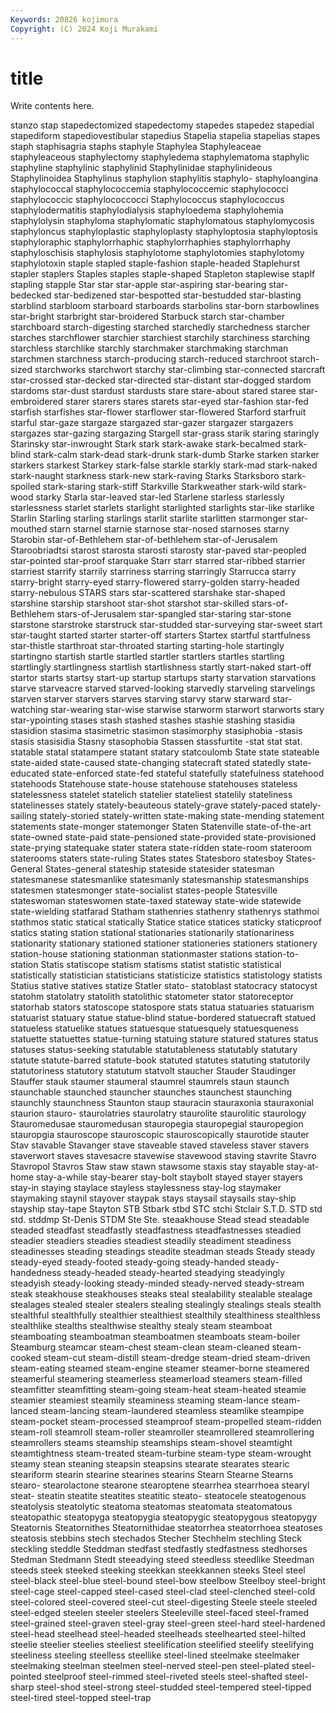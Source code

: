 ```yaml
---
Keywords: 20826 kojimura
Copyright: (C) 2024 Koji Murakami
---
```


# title

Write contents here.



stanzo stap stapedectomized stapedectomy stapedes stapedez
stapedial stapediform stapediovestibular stapedius Stapelia stapelia stapelias stapes staph staphisagria
staphs staphyle Staphylea Staphyleaceae staphyleaceous staphylectomy staphyledema staphylematoma staphylic staphyline
staphylinic staphylinid Staphylinidae staphylinideous Staphylinoidea Staphylinus staphylion staphylitis staphylo- staphyloangina
staphylococcal staphylococcemia staphylococcemic staphylococci staphylococcic staphylococcocci Staphylococcus staphylococcus staphylodermatitis staphylodialysis
staphyloedema staphylohemia staphylolysin staphyloma staphylomatic staphylomatous staphylomycosis staphyloncus staphyloplastic staphyloplasty
staphyloptosia staphyloptosis staphyloraphic staphylorrhaphic staphylorrhaphies staphylorrhaphy staphyloschisis staphylosis staphylotome staphylotomies
staphylotomy staphylotoxin staple stapled staple-fashion staple-headed Staplehurst stapler staplers Staples
staples staple-shaped Stapleton staplewise staplf stapling stapple Star star star-apple
star-aspiring star-bearing star-bedecked star-bedizened star-bespotted star-bestudded star-blasting starblind starbloom starboard
starboards starbolins star-born starbowlines star-bright starbright star-broidered Starbuck starch star-chamber
starchboard starch-digesting starched starchedly starchedness starcher starches starchflower starchier starchiest
starchily starchiness starching starchless starchlike starchly starchmaker starchmaking starchman starchmen
starchness starch-producing starch-reduced starchroot starch-sized starchworks starchwort starchy star-climbing star-connected
starcraft star-crossed star-decked star-directed star-distant star-dogged stardom stardoms star-dust stardust
stardusts stare stare-about stared staree star-embroidered starer starers stares starets
star-eyed star-fashion star-fed starfish starfishes star-flower starflower star-flowered Starford starfruit
starful star-gaze stargaze stargazed star-gazer stargazer stargazers stargazes star-gazing stargazing
Stargell star-grass starik staring staringly Starinsky star-inwrought Stark stark stark-awake
stark-becalmed stark-blind stark-calm stark-dead stark-drunk stark-dumb Starke starken starker starkers
starkest Starkey stark-false starkle starkly stark-mad stark-naked stark-naught starkness stark-new
stark-raving Starks Starksboro stark-spoiled stark-staring stark-stiff Starkville Starkweather stark-wild stark-wood
starky Starla star-leaved star-led Starlene starless starlessly starlessness starlet starlets
starlight starlighted starlights star-like starlike Starlin Starling starling starlings starlit
starlite starlitten starmonger star-mouthed starn starnel starnie starnose star-nosed starnoses
starny Starobin star-of-Bethlehem star-of-bethlehem star-of-Jerusalem Staroobriadtsi starost starosta starosti starosty
star-paved star-peopled star-pointed star-proof starquake Starr starr starred star-ribbed starrier
starriest starrify starrily starriness starring starringly Starrucca starry starry-bright starry-eyed
starry-flowered starry-golden starry-headed starry-nebulous STARS stars star-scattered starshake star-shaped starshine
starship starshoot star-shot starshot star-skilled stars-of-Bethlehem stars-of-Jerusalem star-spangled star-staring star-stone
starstone starstroke starstruck star-studded star-surveying star-sweet start star-taught started starter
starter-off starters Startex startful startfulness star-thistle starthroat star-throated starting starting-hole
startingly startingno startish startle startled startler startlers startles startling startlingly
startlingness startlish startlishness startly start-naked start-off startor starts startsy start-up
startup startups starty starvation starvations starve starveacre starved starved-looking starvedly
starveling starvelings starven starver starvers starves starving starvy starw starward
star-watching star-wearing star-wise starwise starworm starwort starworts stary star-ypointing stases
stash stashed stashes stashie stashing stasidia stasidion stasima stasimetric stasimon
stasimorphy stasiphobia -stasis stasis stasisidia Stasny stasophobia Stassen stassfurtite -stat
stat stat. statable statal statampere statant statary statcoulomb State state
stateable state-aided state-caused state-changing statecraft stated statedly state-educated state-enforced state-fed
stateful statefully statefulness statehood statehoods Statehouse state-house statehouse statehouses stateless
statelessness statelet statelich statelier stateliest statelily stateliness statelinesses stately stately-beauteous
stately-grave stately-paced stately-sailing stately-storied stately-written state-making state-mending statement statements state-monger
statemonger Staten Statenville state-of-the-art state-owned state-paid state-pensioned state-provided state-provisioned state-prying
statequake stater statera state-ridden state-room stateroom staterooms staters state-ruling States
states Statesboro statesboy States-General States-general stateship stateside statesider statesman statesmanese
statesmanlike statesmanly statesmanship statesmanships statesmen statesmonger state-socialist states-people Statesville stateswoman
stateswomen state-taxed stateway state-wide statewide state-wielding statfarad Statham stathenries stathenry
stathenrys stathmoi stathmos static statical statically Statice statice statices staticky
staticproof statics stating station stational stationaries stationarily stationariness stationarity stationary
stationed stationer stationeries stationers stationery station-house stationing stationman stationmaster stations
station-to-station Statis statiscope statism statisms statist statistic statistical statistically statistician
statisticians statisticize statistics statistology statists Statius stative statives statize Statler
stato- statoblast statocracy statocyst statohm statolatry statolith statolithic statometer stator
statoreceptor statorhab stators statoscope statospore stats statua statuaries statuarism statuarist
statuary statue statue-blind statue-bordered statuecraft statued statueless statuelike statues statuesque
statuesquely statuesqueness statuette statuettes statue-turning statuing stature statured statures status
statuses status-seeking statutable statutableness statutably statutary statute statute-barred statute-book statuted
statutes statuting statutorily statutoriness statutory statutum statvolt staucher Stauder Staudinger
Stauffer stauk staumer staumeral staumrel staumrels staun staunch staunchable staunched
stauncher staunches staunchest staunching staunchly staunchness Staunton staup stauracin stauraxonia
stauraxonial staurion stauro- staurolatries staurolatry staurolite staurolitic staurology Stauromedusae stauromedusan
stauropegia stauropegial stauropegion stauropgia stauroscope stauroscopic stauroscopically staurotide stauter Stav
stavable Stavanger stave staveable staved staveless staver stavers staverwort staves
stavesacre stavewise stavewood staving stavrite Stavro Stavropol Stavros Staw staw
stawn stawsome staxis stay stayable stay-at-home stay-a-while stay-bearer stay-bolt staybolt
stayed stayer stayers stay-in staying staylace stayless staylessness stay-log staymaker
staymaking staynil stayover staypak stays staysail staysails stay-ship stayship stay-tape
Stayton STB Stbark stbd STC stchi Stclair S.T.D. STD std
std. stddmp St-Denis STDM Ste Ste. steaakhouse Stead stead steadable
steaded steadfast steadfastly steadfastness steadfastnesses steadied steadier steadiers steadies steadiest
steadily steadiment steadiness steadinesses steading steadings steadite steadman steads Steady
steady steady-eyed steady-footed steady-going steady-handed steady-handedness steady-headed steady-hearted steadying steadyingly
steadyish steady-looking steady-minded steady-nerved steady-stream steak steakhouse steakhouses steaks steal
stealability stealable stealage stealages stealed stealer stealers stealing stealingly stealings
steals stealth stealthful stealthfully stealthier stealthiest stealthily stealthiness stealthless stealthlike
stealths stealthwise stealthy stealy steam steamboat steamboating steamboatman steamboatmen steamboats
steam-boiler Steamburg steamcar steam-chest steam-clean steam-cleaned steam-cooked steam-cut steam-distill steam-dredge
steam-dried steam-driven steam-eating steamed steam-engine steamer steamer-borne steamered steamerful steamering
steamerless steamerload steamers steam-filled steamfitter steamfitting steam-going steam-heat steam-heated steamie
steamier steamiest steamily steaminess steaming steam-lance steam-lanced steam-lancing steam-laundered steamless
steamlike steampipe steam-pocket steam-processed steamproof steam-propelled steam-ridden steam-roll steamroll steam-roller
steamroller steamrollered steamrollering steamrollers steams steamship steamships steam-shovel steamtight steamtightness
steam-treated steam-turbine steam-type steam-wrought steamy stean steaning steapsin steapsins stearate
stearates stearic steariform stearin stearine stearines stearins Stearn Stearne Stearns
stearo- stearolactone stearone stearoptene stearrhea stearrhoea stearyl steat- steatin steatite
steatites steatitic steato- steatocele steatogenous steatolysis steatolytic steatoma steatomas steatomata
steatomatous steatopathic steatopyga steatopygia steatopygic steatopygous steatopygy Steatornis Steatornithes Steatornithidae
steatorrhea steatorrhoea steatoses steatosis stebbins stech stechados Stecher Stechhelm stechling
Steck steckling steddle Steddman stedfast stedfastly stedfastness stedhorses Stedman Stedmann
Stedt steeadying steed steedless steedlike Steedman steeds steek steeked steeking
steekkan steekkannen steeks Steel steel steel-black steel-blue steel-bound steel-bow steelbow
Steelboy steel-bright steel-cage steel-capped steel-cased steel-clad steel-clenched steel-cold steel-colored steel-covered
steel-cut steel-digesting Steele steele steeled steel-edged steelen steeler steelers Steeleville
steel-faced steel-framed steel-grained steel-graven steel-gray steel-green steel-hard steel-hardened steel-head steelhead
steel-headed steelheads steelhearted steel-hilted steelie steelier steelies steeliest steelification steelified
steelify steelifying steeliness steeling steelless steellike steel-lined steelmake steelmaker steelmaking
steelman steelmen steel-nerved steel-pen steel-plated steel-pointed steelproof steel-rimmed steel-riveted steels
steel-shafted steel-sharp steel-shod steel-strong steel-studded steel-tempered steel-tipped steel-tired steel-topped steel-trap
